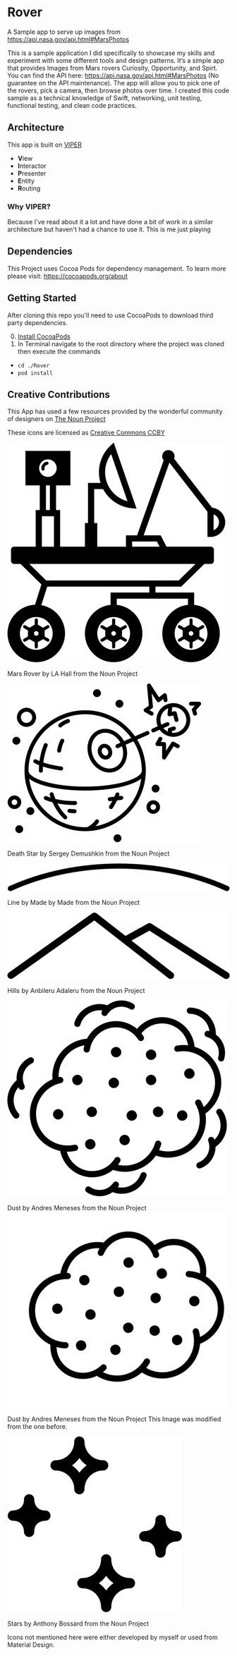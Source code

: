 # Rover
A Sample app to serve up images from https://api.nasa.gov/api.html#MarsPhotos

This is a sample application I did specifically to showcase my skills and experiment with some different tools and design patterns. It’s a simple app that provides Images from Mars rovers Curiosity, Opportunity, and Spirt. You can find the API here: https://api.nasa.gov/api.html#MarsPhotos (No guarantee on the API maintenance). The app will allow you to pick one of the rovers, pick a camera, then browse photos over time. I created this code sample as a technical knowledge of Swift, networking, unit testing, functional testing, and clean code practices.

## Architecture
This app is built on [VIPER](https://www.objc.io/issues/13-architecture/viper/)
* **V**iew
* **I**nteractor
* **P**resenter
* **E**ntity
* **R**outing

### Why VIPER?
Because I've read about it a lot and have done a bit of work in a similar architecture but haven't had a chance to use it. This is me just playing

## Dependencies
This Project uses Cocoa Pods for dependency management. To learn more please visit: https://cocoapods.org/about

## Getting Started
After cloning this repo you'll need to use CocoaPods to download third party dependencies.

0) [Install CocoaPods](https://guides.cocoapods.org/using/getting-started.html)
1) In Terminal navigate to the root directory where the project was cloned then execute the commands
* `cd ./Rover`
* `pod install`

## Creative Contributions
This App has used a few resources provided by the wonderful community of designers on [The Noun Project](https://thenounproject.com)

These icons are licensed as [Creative Commons CCBY](https://creativecommons.org/licenses/by/3.0/legalcode)

![Mars Rover by LA Hall from the Noun Project](images/noun_269945_cc.png)

Mars Rover by LA Hall from the Noun Project

![Death Star by Sergey Demushkin from the Noun Project](images/noun_191002_cc.png)

Death Star by Sergey Demushkin from the Noun Project

![Line by Made by Made from the Noun Project](images/noun_924544_cc.png)

Line by Made by Made from the Noun Project

![Hills by Anbileru Adaleru from the Noun Project](images/noun_729632_cc.png)

Hills by Anbileru Adaleru from the Noun Project

![Dust by Andres Meneses from the Noun Project](images/noun_915373_cc.png)

Dust by Andres Meneses from the Noun Project
![Dust by Andres Meneses from the Noun Project](images/noun_915373_cc_modified.png)

Dust by Andres Meneses from the Noun Project This Image was modified from the one before.

![Stars by Anthony Bossard from the Noun Projectt](images/noun_315722_cc.png)


Stars by Anthony Bossard from the Noun Project


Icons not mentioned here were either developed by myself or used from Material Design.
